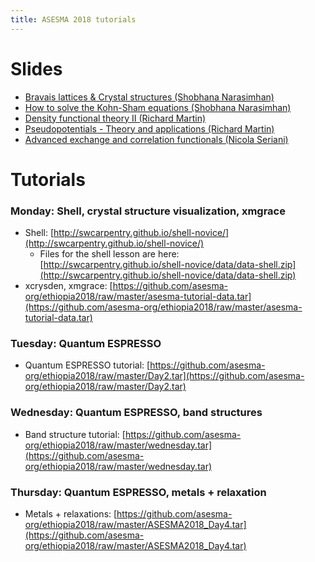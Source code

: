 ```yaml
---
title: ASESMA 2018 tutorials
---
```


# Slides

- [Bravais lattices & Crystal structures (Shobhana Narasimhan)](https://github.com/asesma-org/ethiopia2018/raw/master/slides/ssp_review_addis_2018.pdf)
- [How to solve the Kohn-Sham equations (Shobhana Narasimhan)](https://github.com/asesma-org/ethiopia2018/raw/master/slides/bands_scf_addis.pdf)
- [Density functional theory II (Richard Martin)](https://github.com/asesma-org/ethiopia2018/raw/master/slides/Martin-DFT.pdf)
- [Pseudopotentials - Theory and applications (Richard Martin)](https://github.com/asesma-org/ethiopia2018/raw/master/slides/Martin-Pseudopotentials.pdf)
- [Advanced exchange and correlation functionals (Nicola Seriani)](https://github.com/asesma-org/ethiopia2018/raw/master/slides/Seriani-functionals.pdf)

# Tutorials

### Monday: Shell, crystal structure visualization, xmgrace

- Shell: [http://swcarpentry.github.io/shell-novice/](http://swcarpentry.github.io/shell-novice/)
  - Files for the shell lesson are here: [http://swcarpentry.github.io/shell-novice/data/data-shell.zip](http://swcarpentry.github.io/shell-novice/data/data-shell.zip)
- xcrysden, xmgrace: [https://github.com/asesma-org/ethiopia2018/raw/master/asesma-tutorial-data.tar](https://github.com/asesma-org/ethiopia2018/raw/master/asesma-tutorial-data.tar)

### Tuesday: Quantum ESPRESSO

- Quantum ESPRESSO tutorial: [https://github.com/asesma-org/ethiopia2018/raw/master/Day2.tar](https://github.com/asesma-org/ethiopia2018/raw/master/Day2.tar)

### Wednesday: Quantum ESPRESSO, band structures

- Band structure tutorial: [https://github.com/asesma-org/ethiopia2018/raw/master/wednesday.tar](https://github.com/asesma-org/ethiopia2018/raw/master/wednesday.tar)

### Thursday: Quantum ESPRESSO, metals + relaxation

- Metals + relaxations: [https://github.com/asesma-org/ethiopia2018/raw/master/ASESMA2018_Day4.tar](https://github.com/asesma-org/ethiopia2018/raw/master/ASESMA2018_Day4.tar)
